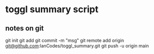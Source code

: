 # toggl summary script

## notes on git
git init
git add <file>
git commit -m "msg"
git remote add origin git@github.com:IanCodes/toggl_summary.git
git push -u origin main
